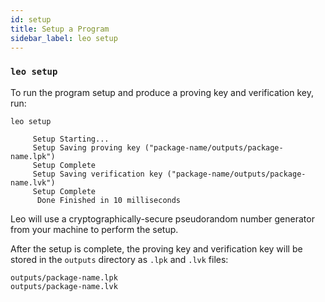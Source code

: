 ```yaml
---
id: setup
title: Setup a Program
sidebar_label: leo setup
---
```


### `leo setup`

To run the program setup and produce a proving key and verification key, run:
```leo_console
leo setup
```
```leo_console title="console output:"
     Setup Starting...
     Setup Saving proving key ("package-name/outputs/package-name.lpk")
     Setup Complete
     Setup Saving verification key ("package-name/outputs/package-name.lvk")
     Setup Complete
      Done Finished in 10 milliseconds
```
Leo will use a cryptographically-secure pseudorandom number generator from your machine to perform the setup. 

After the setup is complete, the proving key and verification key will be stored
in the `outputs` directory as `.lpk` and `.lvk` files:
```leo_console
outputs/package-name.lpk
outputs/package-name.lvk
```

